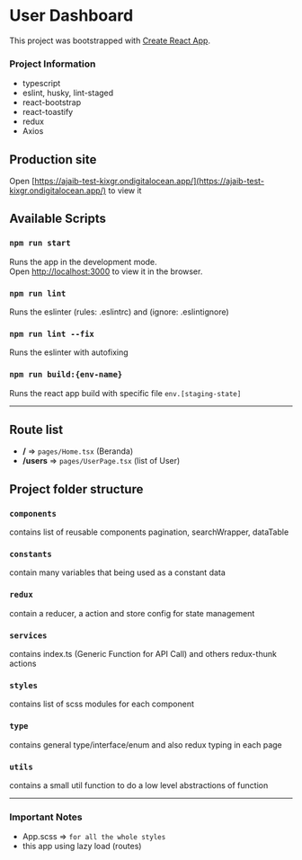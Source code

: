 # User Dashboard

This project was bootstrapped with [Create React App](https://github.com/facebook/create-react-app).
### Project Information
- typescript
- eslint, husky, lint-staged
- react-bootstrap
- react-toastify
- redux
- Axios

## Production site
Open [https://ajaib-test-kixgr.ondigitalocean.app/](https://ajaib-test-kixgr.ondigitalocean.app/) to view it

## Available Scripts
### `npm run start`

Runs the app in the development mode.\
Open [http://localhost:3000](http://localhost:3000) to view it in the browser.

### `npm run lint`

Runs the eslinter (rules: .eslintrc) and (ignore: .eslintignore)

### `npm run lint --fix`

Runs the eslinter with autofixing

### `npm run build:{env-name}`

Runs the react app build with specific file `env.[staging-state]`

----------

## Route list
- **/** => `pages/Home.tsx` (Beranda)
- **/users** => `pages/UserPage.tsx` (list of User)

## Project folder structure
### `components`
contains list of reusable components pagination, searchWrapper, dataTable
### `constants`
contain many variables that being used as a constant data
### `redux`
contain a reducer, a action and store config for state management
### `services`
contains index.ts (Generic Function for API Call) and others redux-thunk actions
### `styles`
contains list of scss modules for each component
### `type`
contains general type/interface/enum and also redux typing in each page
### `utils`
contains a small util function to do a low level abstractions of function
______
### Important Notes
- App.scss => `for all the whole styles`
- this app using lazy load (routes)
